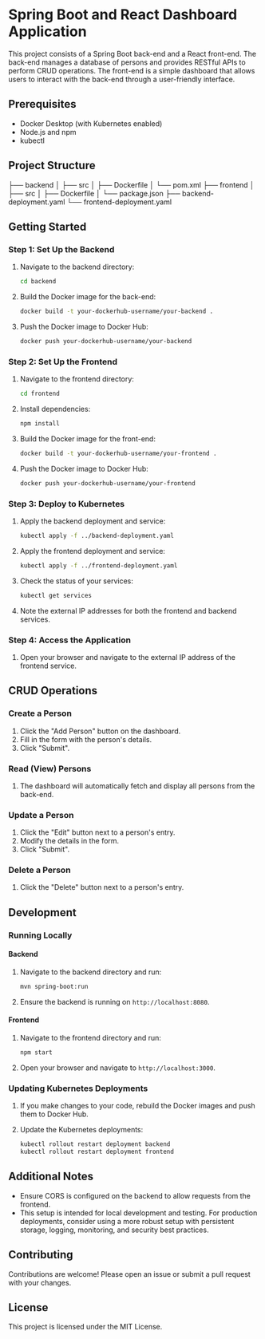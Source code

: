 # Spring Boot and React Dashboard Application

This project consists of a Spring Boot back-end and a React front-end. The back-end manages a database of persons and provides RESTful APIs to perform CRUD operations. The front-end is a simple dashboard that allows users to interact with the back-end through a user-friendly interface.

## Prerequisites

- Docker Desktop (with Kubernetes enabled)
- Node.js and npm
- kubectl

## Project Structure

├── backend
│ ├── src
│ ├── Dockerfile
│ └── pom.xml
├── frontend
│ ├── src
│ ├── Dockerfile
│ └── package.json
├── backend-deployment.yaml
└── frontend-deployment.yaml


## Getting Started

### Step 1: Set Up the Backend

1. Navigate to the backend directory:

    ```bash
    cd backend
    ```

2. Build the Docker image for the back-end:

    ```bash
    docker build -t your-dockerhub-username/your-backend .
    ```

3. Push the Docker image to Docker Hub:

    ```bash
    docker push your-dockerhub-username/your-backend
    ```

### Step 2: Set Up the Frontend

1. Navigate to the frontend directory:

    ```bash
    cd frontend
    ```

2. Install dependencies:

    ```bash
    npm install
    ```

3. Build the Docker image for the front-end:

    ```bash
    docker build -t your-dockerhub-username/your-frontend .
    ```

4. Push the Docker image to Docker Hub:

    ```bash
    docker push your-dockerhub-username/your-frontend
    ```

### Step 3: Deploy to Kubernetes

1. Apply the backend deployment and service:

    ```bash
    kubectl apply -f ../backend-deployment.yaml
    ```

2. Apply the frontend deployment and service:

    ```bash
    kubectl apply -f ../frontend-deployment.yaml
    ```

3. Check the status of your services:

    ```bash
    kubectl get services
    ```

4. Note the external IP addresses for both the frontend and backend services.

### Step 4: Access the Application

1. Open your browser and navigate to the external IP address of the frontend service.

## CRUD Operations

### Create a Person

1. Click the "Add Person" button on the dashboard.
2. Fill in the form with the person's details.
3. Click "Submit".

### Read (View) Persons

1. The dashboard will automatically fetch and display all persons from the back-end.

### Update a Person

1. Click the "Edit" button next to a person's entry.
2. Modify the details in the form.
3. Click "Submit".

### Delete a Person

1. Click the "Delete" button next to a person's entry.

## Development

### Running Locally

#### Backend

1. Navigate to the backend directory and run:

    ```bash
    mvn spring-boot:run
    ```

2. Ensure the backend is running on `http://localhost:8080`.

#### Frontend

1. Navigate to the frontend directory and run:

    ```bash
    npm start
    ```

2. Open your browser and navigate to `http://localhost:3000`.

### Updating Kubernetes Deployments

1. If you make changes to your code, rebuild the Docker images and push them to Docker Hub.
2. Update the Kubernetes deployments:

    ```bash
    kubectl rollout restart deployment backend
    kubectl rollout restart deployment frontend
    ```

## Additional Notes

- Ensure CORS is configured on the backend to allow requests from the frontend.
- This setup is intended for local development and testing. For production deployments, consider using a more robust setup with persistent storage, logging, monitoring, and security best practices.

## Contributing

Contributions are welcome! Please open an issue or submit a pull request with your changes.

## License

This project is licensed under the MIT License.


